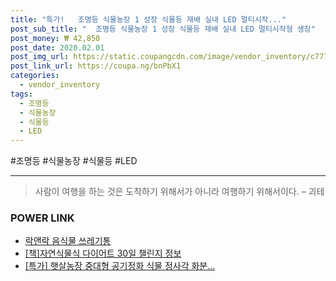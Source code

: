 ```yaml
--- 
title: "특가!   조명등 식물농장 1 성장 식물등 재배 실내 LED 멀티시작..." 
post_sub_title: "  조명등 식물농장 1 성장 식물등 재배 실내 LED 멀티시작형 생장" 
post_money: ₩ 42,850 
post_date: 2020.02.01 
post_img_url: https://static.coupangcdn.com/image/vendor_inventory/c777/a05da605871e35434e119184475df270c2144876060c779e8ef8d1056052.jpg 
post_link_url: https://coupa.ng/bnPbX1 
categories: 
  - vendor_inventory 
tags: 
  - 조명등 
  - 식물농장 
  - 식물등 
  - LED 
--- 
```

  #조명등 #식물농장 #식물등 #LED 
<hr> 

> 사람이 여행을 하는 것은 도착하기 위해서가 아니라 여행하기 위해서이다. – 괴테 


### POWER LINK

* <a href="https://blog.naver.com/fasyy4321/221785436132" target="_blank">락앤락 음식물 쓰레기통</a>
* <a href="https://blog.naver.com/fasyy4321/221760998192" target="_blank">[책]자연식물식 다이어트 30일 챌린지 정보</a>
* <a href="https://blog.naver.com/sakai111/221791232720" target="_blank">[특가] 햇살농장 중대형 공기정화 식물 정사각 화분...</a>
